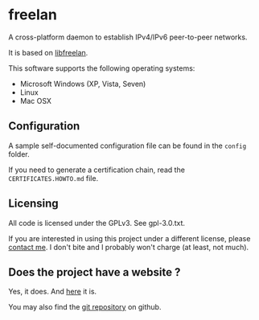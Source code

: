freelan
=======

A cross-platform daemon to establish IPv4/IPv6 peer-to-peer networks.

It is based on [libfreelan](https://github.com/freelan-developers/libfreelan).

This software supports the following operating systems:

 - Microsoft Windows (XP, Vista, Seven)
 - Linux
 - Mac OSX

Configuration
-------------

A sample self-documented configuration file can be found in the `config` folder.

If you need to generate a certification chain, read the `CERTIFICATES.HOWTO.md` file.

Licensing
---------

All code is licensed under the GPLv3. See gpl-3.0.txt.

If you are interested in using this project under a different license, please [contact me](mailto:julien.kauffmann__AT__freelan.org). I don't bite and I probably won't charge (at least, not much).

Does the project have a website ?
---------------------------------

Yes, it does. And [here](http://www.freelan.org/index.php) it is. 

You may also find the [git repository](https://github.com/freelan-developers/freelan) on github.
